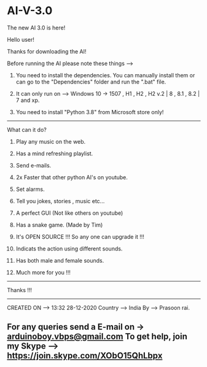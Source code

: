 # AI-V-3.0
The new AI 3.0 is here!

Hello user!

Thanks for downloading the AI!

Before running the AI please note these things -->

1. You need to install the dependencies. You can manually install them or can go to the "Dependencies" folder and run the ".bat" file.

2. It can only run on --> Windows 10 -> 1507 , H1 , H2 , H2 v.2 | 8 , 8.1 , 8.2 | 7 and xp.

3. You need to install "Python 3.8" from Microsoft store only!

----------------------------------------------------------------------------------------------------------------------

What can it do?

1. Play any music on the web.

2. Has a mind refreshing playlist.

3. Send e-mails.

4. 2x Faster that other python AI's on youtube.

5. Set alarms.

6. Tell you jokes, stories , music etc...

7. A perfect GUI (Not like others on youtube)

8. Has a snake game. (Made by Tim)

9. It's OPEN SOURCE !!! So any one can upgrade it !!!

10. Indicats the action using different sounds.

11. Has both male and female sounds.

12. Much more for you !!!

---------------------------------------------------------------

Thanks !!!

---------------------------------------------------------------
CREATED ON -->  13:32 28-12-2020
Country --> India
By --> Prasoon rai.

For any queries send a E-mail on -> arduinoboy.vbps@gmail.com
To get help, join my Skype -->  https://join.skype.com/XObO15QhLbpx
---------------------------------------------------------------
